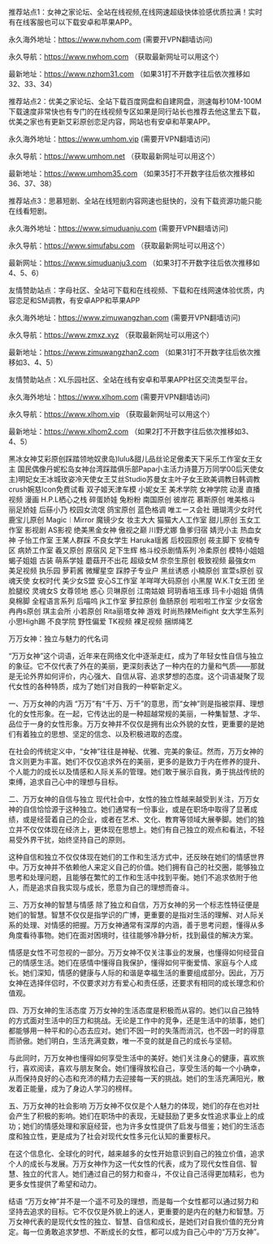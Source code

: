 推荐站点1：女神之家论坛、全站在线视频,在线网速超级快体验感优质拉满！实时有在线客服也可以下载安卓和苹果APP。

永久海外地址：https://www.nvhom.com (需要开VPN翻墙访问)

永久导航：https://www.nwhom.com （获取最新网址可以用这个）

最新地址：https://www.nzhom31.com （如果31打不开数字往后依次推移如32、33、34）

推荐站点2：优美之家论坛、全站下载百度网盘和自建网盘，测速每秒10M-100M下载速度非常快也有专门的在线视频专区如果是同行站长也推荐去他这里去下载，优美之家也有更新艾彩原创恋足内容，网站也有安卓和苹果APP。

永久海外地址：https://www.umhom.vip (需要开VPN翻墙访问)

永久导航：https://www.umhom.net （获取最新网址可以用这个）

最新地址：https://www.umhom35.com （如果35打不开数字往后依次推移如36、37、38）

推荐站点3：思慕短剧、全站在线短剧内容网速也挺快的，没有下载资源功能只能在线看短剧。

永久海外地址：https://www.simuduanju.com (需要开VPN翻墙访问)

永久导航：https://www.simufabu.com （获取最新网址可以用这个）

最新网址：https://www.simuduanju3.com （如果3打不开数字往后依次推移如4、5、6）

友情赞助站点：字母社区、全站可下载和在线视频、下载和在线网速体验优质，内容恋足和SM调教，有安卓APP和苹果APP

永久海外地址：https://www.zimuwangzhan.com (需要开VPN翻墙访问)

永久导航：https://www.zmxz.xyz （获取最新网址可以用这个）

最新地址：https://www.zimuwangzhan2.com （如果31打不开数字往后依次推移如3、4、5）

友情赞助站点：XL乐园社区、全站在线有安卓和苹果APP社区交流类型平台。

永久海外地址：https://www.xlhom.com (需要开VPN翻墙访问)

永久导航：https://www.xlhom.vip （获取最新网址可以用这个）

最新地址：https://www.xlhom2.com （如果2打不开数字往后依次推移如3、4、5）

黑冰女神艾彩原创踩踏领地奴隶岛)lulu&甜儿品丝论足傲柔天下采乐工作室女王女主 国民偶像丹妮松岛女神台湾踩踏俱乐部Papa小主活力诗蔓万万同学00后天使女主)明妃女王冰城玫姿冷天使女王艾丝Studio苏曼女主叶子女王欧美调教日韩调教crush婉慈Icon免费试看 双子姬天津车模 小妮女王 美术学院 女神学院 动漫 直播视频 漫画 H.P.L栖心之栈 碎蛋娇娃 兔粉粉 南国原创 彼岸花 慕斯原创 唯美格斗 丽足娇娃 后蕬小乃 校园女流氓 鸽宝原创 蓝色格调 唯エース会社 珊瑚湾少女时代 鹿宝儿原创 Magic︱Mirror 魔镜少女 妆主大大 猫猫大人工作室 甜儿原创 玉女工作室 影视剧 AS影视 绝美黑金女神 傲视之巅 川野尤娜 鱼爹归宿 婧児小主 热血女神 子怡工作室 王某人群踩 不良女学生 Haruka瑶酱 后校园原创 莜主脚下 安楠专区 病娇工作室 羲又原创 原宿风 足下生辉 格斗绞杀剧情系列 冷柔原创 模特小姐姐 蝎子姐姐 古装 萌系学娃 蘑菇开不出花 超级女M 奈奈生原创 极致视频 最強女m 美足视频 执乐园 萝莉酱 微耀星空 踩脖子专业户 黑丝诱惑 小楠原创 宣萱s原创 驭魂天使 女权时代 美少女S盟 安心S工作室 羊咩咩大码原创 小黑屋 W.K.T女王团 坐脸腿绞 灵魂女S 女尊领地 惑心 贝琳原创 江南姑娘 珂玥香培玉琢 玛卡小姐姐 倩倩臭棉脚 全程语言系列 后喵呜 jk工作室 萝拉原创 鱼肠原创 啦啦啦工作室 少女宿舍 冉冉s原创 琪主会所 小若原创 Rita丽塔女神 游戏 时尚热辣Meifight 女大学生系列 小思High踢 不良学院 野性偏爱 TK视频 裸足视频 捆绑绳艺 

万万女神：独立与魅力的代名词

“万万女神”这个词语，近年来在网络文化中逐渐走红，成为了年轻女性自信与独立的象征。它不仅代表了外在的美丽，更深刻表达了一种内在的力量和气质——那就是无论外界如何评价，内心强大、自信从容、追求梦想的态度。这个词语凝聚了现代女性的各种特质，成为了她们对自我的一种崭新定义。

一、万万女神的内涵
“万万”有“千万、万千”的意思，而“女神”则是指被崇拜、理想化的女性形象。在一起，它传达出的是一种超越常规的美丽，一种集智慧、才华、品位于一身的女性形象。万万女神并不仅仅是拥有出众外貌的女性，更重要的是她们有着独立的思想、坚定的信念、以及积极进取的态度。

在社会的传统定义中，“女神”往往是神秘、优雅、完美的象征。然而，万万女神的含义则更为丰富。她们不仅仅追求外在的美丽，更多的是致力于内在修养的提升、个人能力的成长以及情感和人际关系的管理。她们敢于展示自我，勇于挑战传统的束缚，追求自己心中的理想与目标。

二、万万女神的自信与独立
现代社会中，女性的独立性越来越受到关注，万万女神的自信恰恰源于这种独立。她们通常有一份事业，或是在职场中取得了显著成绩，或是经营着自己的企业，或者在艺术、文化、教育等领域大展拳脚。她们的独立并不仅仅体现在经济上，更体现在思想上。她们有自己独立的观点和看法，不轻易受外界干扰，始终坚持自己的原则。

这种自信和独立不仅仅体现在她们的工作和生活方式中，还反映在她们的情感世界中。万万女神并不依赖他人来定义自己的价值。她们拥有自己的社交圈，能够独立思考和处理问题，且能够在繁忙的工作和生活中找到平衡。她们不追求依附于他人，而是追求自我实现与成长，愿意为自己的理想而奋斗。

三、万万女神的智慧与情感
除了独立和自信，万万女神的另一个标志性特征便是她们的智慧。智慧不仅仅是指学识的广博，更重要的是指对生活的理解、对人际关系的处理、对情感的把握。万万女神通常有深厚的内涵，善于思考问题，懂得从多角度看待事物。她们在面对困境时，往往能够冷静分析，找到最佳的解决方案。

情感是女性不可忽视的一部分。万万女神不仅关注事业的发展，也懂得如何经营自己的情感生活。她们在感情中懂得自我保护，懂得如何平衡爱情、家庭与个人成长。她们深知，情感的健康与人际的和谐是幸福生活的重要组成部分。因此，万万女神在选择伴侣时，不仅要求对方有爱心和责任感，还要求有相同的成长理念和价值观。

四、万万女神的生活态度
万万女神的生活态度是积极而从容的。她们以自己独特的方式面对生活中的压力和挑战。无论是工作中的竞争，还是生活中的琐事，她们都能够用一种平和的心态去应对。她们不因一时的失落而消沉，也不因一时的得意而骄傲。她们明白，生活充满变数，唯一不变的就是自己的成长与坚韧。

与此同时，万万女神也懂得如何享受生活中的美好。她们关注身心的健康，喜欢旅行，喜欢阅读，喜欢与朋友聚会。她们懂得放松自己，享受生活的每一个小确幸，从而保持良好的心态和充沛的精力去迎接每一天的挑战。她们的生活充满阳光，散发着正能量，成为了身边人学习的榜样。

五、万万女神的社会影响
万万女神不仅仅是个人魅力的体现，她们的存在也对社会产生了积极的影响。她们在职场中的表现，无疑鼓励了更多女性追求事业上的成功；她们的情感处理和家庭经营，也为许多女性提供了启发与借鉴；她们的生活态度和独立性，更是成为了社会对现代女性多元化认知的重要标尺。

在这个信息化、全球化的时代，越来越多的女性开始意识到自己的独立价值，追求个人的成长与发展。万万女神作为这一代女性的代表，成为了现代女性自信、智慧、独立的代言人。她们通过自己的努力和奋斗，不仅让自己活得更加精彩，也为更多女性提供了希望和动力。

结语
“万万女神”并不是一个遥不可及的理想，而是每一个女性都可以通过努力和坚持去追求的目标。它不仅仅是外貌上的迷人，更重要的是内在的魅力和智慧。万万女神代表的是现代女性的独立、智慧、自信和成长，是她们对自我价值的充分肯定。每一位勇敢追求梦想、不断成长的女性，都可以成为自己心中的“万万女神”。
